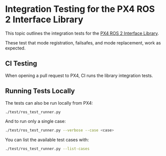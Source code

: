 # Integration Testing for the PX4 ROS 2 Interface Library

This topic outlines the integration tests for the [PX4 ROS 2 Interface Library](../ros2/px4_ros2_interface_lib.md).

These test that mode registration, failsafes, and mode replacement, work as expected.

## CI Testing

When opening a pull request to PX4, CI runs the library integration tests.

## Running Tests Locally

The tests can also be run locally from PX4:

```sh
./test/ros_test_runner.py
```

And to run only a single case:

```sh
./test/ros_test_runner.py --verbose --case <case>
```

You can list the available test cases with:

```sh
./test/ros_test_runner.py --list-cases
```